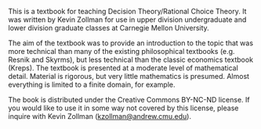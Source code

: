This is a textbook for teaching Decision Theory/Rational Choice Theory.  It was written by Kevin Zollman for use in upper division undergraduate and lower division graduate classes at Carnegie Mellon University. 

The aim of the textbook was to provide an introduction to the topic that was more technical than many of the existing philosophical textbooks (e.g. Resnik and Skyrms), but less technical than the classic economics textbook (Kreps).  The textbook is presented at a moderate level of mathematical detail.  Material is rigorous, but very little mathematics is presumed.  Almost everything is limited to a finite domain, for example.

The book is distributed under the Creative Commons BY-NC-ND license. If you would like to use it in some way not covered by this license, please inquire with Kevin Zollman (kzollman@andrew.cmu.edu).
